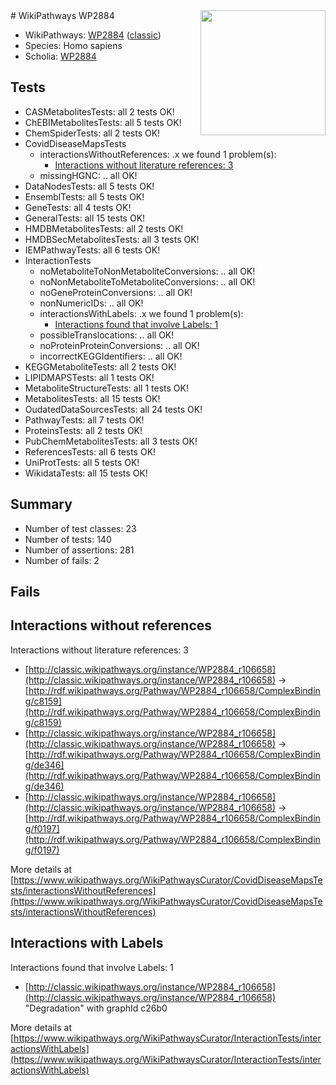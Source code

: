 <img style="float: right; width: 200px" src="https://cms-assets.nporadio.nl/npo3fm/NPO-Serious-Request-Logo-Groen-Ik-Steun-RGB.png" />
# WikiPathways WP2884

* WikiPathways: [WP2884](https://wikipathways.org/pathways/WP2884) ([classic](https://classic.wikipathways.org/instance/WP2884))
* Species: Homo sapiens
* Scholia: [WP2884](https://scholia.toolforge.org/wikipathways/WP2884)
## Tests
* CASMetabolitesTests: all 2 tests OK!
* ChEBIMetabolitesTests: all 5 tests OK!
* ChemSpiderTests: all 2 tests OK!
* CovidDiseaseMapsTests
    * interactionsWithoutReferences: .x we found 1 problem(s):
        * [Interactions without literature references: 3](#2e295931)
    * missingHGNC: .. all OK!
* DataNodesTests: all 5 tests OK!
* EnsemblTests: all 5 tests OK!
* GeneTests: all 4 tests OK!
* GeneralTests: all 15 tests OK!
* HMDBMetabolitesTests: all 2 tests OK!
* HMDBSecMetabolitesTests: all 3 tests OK!
* IEMPathwayTests: all 6 tests OK!
* InteractionTests
    * noMetaboliteToNonMetaboliteConversions: .. all OK!
    * noNonMetaboliteToMetaboliteConversions: .. all OK!
    * noGeneProteinConversions: .. all OK!
    * nonNumericIDs: .. all OK!
    * interactionsWithLabels: .x we found 1 problem(s):
        * [Interactions found that involve Labels: 1](#630d2678)
    * possibleTranslocations: .. all OK!
    * noProteinProteinConversions: .. all OK!
    * incorrectKEGGIdentifiers: .. all OK!
* KEGGMetaboliteTests: all 2 tests OK!
* LIPIDMAPSTests: all 1 tests OK!
* MetaboliteStructureTests: all 1 tests OK!
* MetabolitesTests: all 15 tests OK!
* OudatedDataSourcesTests: all 24 tests OK!
* PathwayTests: all 7 tests OK!
* ProteinsTests: all 2 tests OK!
* PubChemMetabolitesTests: all 3 tests OK!
* ReferencesTests: all 6 tests OK!
* UniProtTests: all 5 tests OK!
* WikidataTests: all 15 tests OK!


## Summary

* Number of test classes: 23
* Number of tests: 140
* Number of assertions: 281
* Number of fails: 2

## Fails

<a name="2e295931" />

## Interactions without references

Interactions without literature references: 3

* [http://classic.wikipathways.org/instance/WP2884_r106658](http://classic.wikipathways.org/instance/WP2884_r106658) -> [http://rdf.wikipathways.org/Pathway/WP2884_r106658/ComplexBinding/c8159](http://rdf.wikipathways.org/Pathway/WP2884_r106658/ComplexBinding/c8159)
* [http://classic.wikipathways.org/instance/WP2884_r106658](http://classic.wikipathways.org/instance/WP2884_r106658) -> [http://rdf.wikipathways.org/Pathway/WP2884_r106658/ComplexBinding/de346](http://rdf.wikipathways.org/Pathway/WP2884_r106658/ComplexBinding/de346)
* [http://classic.wikipathways.org/instance/WP2884_r106658](http://classic.wikipathways.org/instance/WP2884_r106658) -> [http://rdf.wikipathways.org/Pathway/WP2884_r106658/ComplexBinding/f0197](http://rdf.wikipathways.org/Pathway/WP2884_r106658/ComplexBinding/f0197)


More details at [https://www.wikipathways.org/WikiPathwaysCurator/CovidDiseaseMapsTests/interactionsWithoutReferences](https://www.wikipathways.org/WikiPathwaysCurator/CovidDiseaseMapsTests/interactionsWithoutReferences)

<a name="630d2678" />

## Interactions with Labels

Interactions found that involve Labels: 1

* [http://classic.wikipathways.org/instance/WP2884_r106658](http://classic.wikipathways.org/instance/WP2884_r106658) "Degradation" with graphId c26b0


More details at [https://www.wikipathways.org/WikiPathwaysCurator/InteractionTests/interactionsWithLabels](https://www.wikipathways.org/WikiPathwaysCurator/InteractionTests/interactionsWithLabels)

